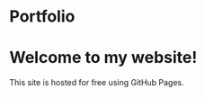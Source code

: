 # Portfolio

<!DOCTYPE html>
<html>
<head>
  <title>My GitHub Website</title>
</head>
<body>
  <h1>Welcome to my website!</h1>
  <p>This site is hosted for free using GitHub Pages.</p>
</body>
</html>
